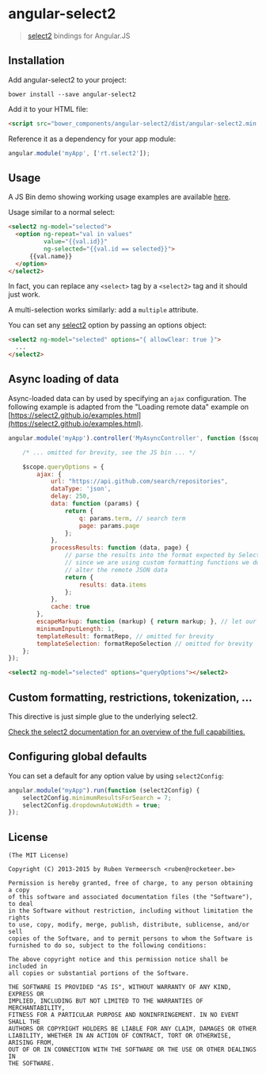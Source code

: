 # angular-select2

> [select2](http://ivaynberg.github.io/select2/) bindings for Angular.JS

## Installation
Add angular-select2 to your project:

```
bower install --save angular-select2
```

Add it to your HTML file:

```html
<script src="bower_components/angular-select2/dist/angular-select2.min.js"></script>
```

Reference it as a dependency for your app module:

```js
angular.module('myApp', ['rt.select2']);
```

## Usage

A JS Bin demo showing working usage examples are available [here](https://jsbin.com/gipezidemi/edit?html,js,output).

Usage similar to a normal select:

```html
<select2 ng-model="selected">
  <option ng-repeat="val in values"
          value="{{val.id}}"
          ng-selected="{{val.id == selected}}">
      {{val.name}}
  </option>
</select2>
```

In fact, you can replace any `<select>` tag by a `<select2>` tag and it should just work.

A multi-selection works similarly: add a `multiple` attribute.

You can set any [select2](http://ivaynberg.github.io/select2/) option by passing an options object:

```html
<select2 ng-model="selected" options="{ allowClear: true }">
  ...
</select2>
```

## Async loading of data
Async-loaded data can by used by specifying an `ajax` configuration. The following example is adapted from the "Loading remote data" example on [https://select2.github.io/examples.html](https://select2.github.io/examples.html).

```js
angular.module('myApp').controller('MyAsyncController', function ($scope) {

    /* ... omitted for brevity, see the JS bin ... */

    $scope.queryOptions = {
        ajax: {
            url: "https://api.github.com/search/repositories",
            dataType: 'json',
            delay: 250,
            data: function (params) {
                return {
                    q: params.term, // search term
                    page: params.page
                };
            },
            processResults: function (data, page) {
                // parse the results into the format expected by Select2.
                // since we are using custom formatting functions we do not need to
                // alter the remote JSON data
                return {
                    results: data.items
                };
            },
            cache: true
        },
        escapeMarkup: function (markup) { return markup; }, // let our custom formatter work
        minimumInputLength: 1,
        templateResult: formatRepo, // omitted for brevity
        templateSelection: formatRepoSelection // omitted for brevity    
    };
});
```

```html
<select2 ng-model="selected" options="queryOptions"></select2>
```

## Custom formatting, restrictions, tokenization, ...
This directive is just simple glue to the underlying select2.

[Check the select2 documentation for an overview of the full capabilities.](https://select2.github.io/examples.html)

## Configuring global defaults
You can set a default for any option value by using `select2Config`:

```js
angular.module("myApp").run(function (select2Config) {
    select2Config.minimumResultsForSearch = 7;
    select2Config.dropdownAutoWidth = true;
});
```

## License 

    (The MIT License)

    Copyright (C) 2013-2015 by Ruben Vermeersch <ruben@rocketeer.be>

    Permission is hereby granted, free of charge, to any person obtaining a copy
    of this software and associated documentation files (the "Software"), to deal
    in the Software without restriction, including without limitation the rights
    to use, copy, modify, merge, publish, distribute, sublicense, and/or sell
    copies of the Software, and to permit persons to whom the Software is
    furnished to do so, subject to the following conditions:

    The above copyright notice and this permission notice shall be included in
    all copies or substantial portions of the Software.

    THE SOFTWARE IS PROVIDED "AS IS", WITHOUT WARRANTY OF ANY KIND, EXPRESS OR
    IMPLIED, INCLUDING BUT NOT LIMITED TO THE WARRANTIES OF MERCHANTABILITY,
    FITNESS FOR A PARTICULAR PURPOSE AND NONINFRINGEMENT. IN NO EVENT SHALL THE
    AUTHORS OR COPYRIGHT HOLDERS BE LIABLE FOR ANY CLAIM, DAMAGES OR OTHER
    LIABILITY, WHETHER IN AN ACTION OF CONTRACT, TORT OR OTHERWISE, ARISING FROM,
    OUT OF OR IN CONNECTION WITH THE SOFTWARE OR THE USE OR OTHER DEALINGS IN
    THE SOFTWARE.
